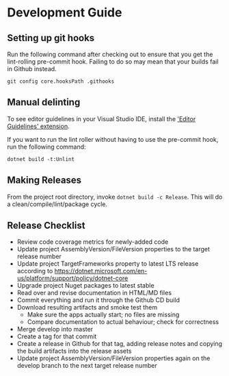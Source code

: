 # Development Guide

## Setting up git hooks

Run the following command after checking out to ensure that you get the lint-rolling pre-commit hook. Failing to do so may mean that your
builds fail in Github instead.

`git config core.hooksPath .githooks`

## Manual delinting

To see editor guidelines in your Visual Studio IDE, install the ['Editor Guidelines' extension](https://marketplace.visualstudio.com/items?itemName=PaulHarrington.EditorGuidelinesPreview).

If you want to run the lint roller without having to use the pre-commit hook, run the following command:

`dotnet build -t:Unlint`

## Making Releases

From the project root directory, invoke `dotnet build -c Release`. This will do a clean/compile/lint/package cycle.

## Release Checklist

* Review code coverage metrics for newly-added code
* Update project AssemblyVersion/FileVersion properties to the target release number
* Update project TargetFrameworks property to latest LTS release according to https://dotnet.microsoft.com/en-us/platform/support/policy/dotnet-core
* Upgrade project Nuget packages to latest stable
* Read over and revise documentation in HTML/MD files
* Commit everything and run it through the Github CD build
* Download resulting artifacts and smoke test them
  * Make sure the apps actually start; no files are missing
  * Compare documentation to actual behaviour; check for correctness
* Merge develop into master
* Create a tag for that commit
* Create a release in Github for that tag, adding release notes and copying the build artifacts into the release assets
* Update project AssemblyVersion/FileVersion properties again on the develop branch to the next target release number